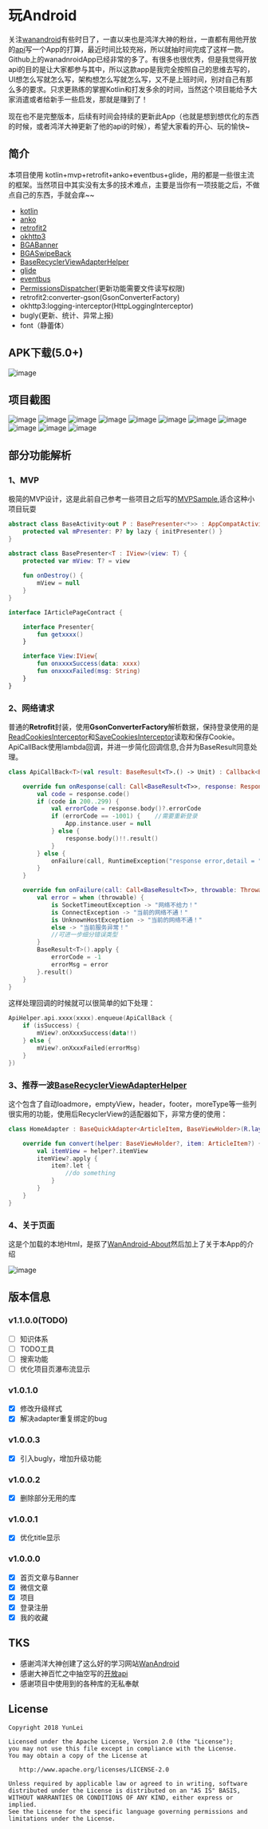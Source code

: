 # 玩Android

关注[wanandroid](http://www.wanandroid.com)有些时日了，一直以来也是鸿洋大神的粉丝，一直都有用他开放的[api](http://www.wanandroid.com/blog/show/2)写一个App的打算，最近时间比较充裕，所以就抽时间完成了这样一款。Github上的wanadnroidApp已经非常的多了。有很多也很优秀，但是我觉得开放api的目的是让大家都参与其中，所以这款app是我完全按照自己的思维去写的，UI想怎么写就怎么写，架构想怎么写就怎么写，又不是上班时间，别对自己有那么多的要求。只求更熟练的掌握Kotlin和打发多余的时间，当然这个项目能给予大家消遣或者给新手一些启发，那就是赚到了！

现在也不是完整版本，后续有时间会持续的更新此App（也就是想到想优化的东西的时候，或者鸿洋大神更新了他的api的时候），希望大家看的开心、玩的愉快~

## 简介

本项目使用 kotlin+mvp+retrofit+anko+eventbus+glide，用的都是一些很主流的框架。当然项目中其实没有太多的技术难点，主要是当你有一项技能之后，不做点自己的东西，手就会痒~~
* [kotlin](https://github.com/JetBrains/kotlin)
* [anko](https://github.com/Kotlin/anko)
* [retrofit2](https://github.com/square/retrofit)
* [okhttp3](https://github.com/square/okhttp)
* [BGABanner](https://github.com/bingoogolapple/BGABanner-Android)
* [BGASwipeBack](https://github.com/bingoogolapple/BGASwipeBackLayout-Android)
* [BaseRecyclerViewAdapterHelper](https://github.com/CymChad/BaseRecyclerViewAdapterHelper)
* [glide](https://github.com/bumptech/glide)
* [eventbus](https://github.com/greenrobot/EventBus)
* [PermissionsDispatcher](https://github.com/permissions-dispatcher/PermissionsDispatcher)(更新功能需要文件读写权限)
* retrofit2:converter-gson(GsonConverterFactory)
* okhttp3:logging-interceptor(HttpLoggingInterceptor)
* bugly(更新、统计、异常上报)
* font（静蕾体）

## APK下载(5.0+)

![image](https://github.com/leiyun1993/WanAndroid/raw/master/screenshot/QRCode.png)
 
## 项目截图

![image](https://github.com/leiyun1993/WanAndroid/raw/master/screenshot/11.png)
![image](https://github.com/leiyun1993/WanAndroid/raw/master/screenshot/1.png)
![image](https://github.com/leiyun1993/WanAndroid/raw/master/screenshot/2.png)
![image](https://github.com/leiyun1993/WanAndroid/raw/master/screenshot/3.png)
![image](https://github.com/leiyun1993/WanAndroid/raw/master/screenshot/4.png)
![image](https://github.com/leiyun1993/WanAndroid/raw/master/screenshot/5.png)
![image](https://github.com/leiyun1993/WanAndroid/raw/master/screenshot/6.png)
![image](https://github.com/leiyun1993/WanAndroid/raw/master/screenshot/7.png)
![image](https://github.com/leiyun1993/WanAndroid/raw/master/screenshot/8.png)
![image](https://github.com/leiyun1993/WanAndroid/raw/master/screenshot/9.png)
![image](https://github.com/leiyun1993/WanAndroid/raw/master/screenshot/10.png)

## 部分功能解析

### 1、MVP
极简的MVP设计，这是此前自己参考一些项目之后写的[MVPSample](https://github.com/leiyun1993/AndroidNotes),适合这种小项目玩耍
```kotlin
abstract class BaseActivity<out P : BasePresenter<*>> : AppCompatActivity(){
    protected val mPresenter: P? by lazy { initPresenter() }
}
```
```kotlin
abstract class BasePresenter<T : IView>(view: T) {
    protected var mView: T? = view
    
    fun onDestroy() {
        mView = null
    }
}
```
```kotlin
interface IArticlePageContract {

    interface Presenter{
        fun getxxxx()
    }

    interface View:IView{
        fun onxxxxSuccess(data: xxxx)
        fun onxxxxFailed(msg: String)
    }
}
```
### 2、网络请求
普通的**Retrofit**封装，使用**GsonConverterFactory**解析数据，保持登录使用的是[ReadCookiesInterceptor](https://github.com/leiyun1993/WanAndroid/blob/master/app/src/main/java/com/githubly/wanandroid/net/ReadCookiesInterceptor.kt)和[SaveCookiesInterceptor](https://github.com/leiyun1993/WanAndroid/blob/master/app/src/main/java/com/githubly/wanandroid/net/SaveCookiesInterceptor.kt)读取和保存Cookie。
ApiCallBack使用lambda回调，并进一步简化回调信息,合并为BaseResult同意处理。
```kotlin
class ApiCallBack<T>(val result: BaseResult<T>.() -> Unit) : Callback<BaseResult<T>> {

    override fun onResponse(call: Call<BaseResult<T>>, response: Response<BaseResult<T>>) {
        val code = response.code()
        if (code in 200..299) {
            val errorCode = response.body()?.errorCode
            if (errorCode == -1001) {    //需要重新登录
                App.instance.user = null
            } else {
                response.body()!!.result()
            }
        } else {
            onFailure(call, RuntimeException("response error,detail = " + response.raw().toString()))
        }
    }

    override fun onFailure(call: Call<BaseResult<T>>, throwable: Throwable) {
        val error = when (throwable) {
            is SocketTimeoutException -> "网络不给力！"
            is ConnectException -> "当前的网络不通！"
            is UnknownHostException -> "当前的网络不通！"
            else -> "当前服务异常！"
            //可进一步细分错误类型
        }
        BaseResult<T>().apply {
            errorCode = -1
            errorMsg = error
        }.result()
    }
}
```
这样处理回调的时候就可以很简单的如下处理：
```kotlin
ApiHelper.api.xxxx(xxxx).enqueue(ApiCallBack {
    if (isSuccess) {
        mView?.onXxxxSuccess(data!!)
    } else {
        mView?.onXxxxFailed(errorMsg)
    }
})
```
### 3、推荐一波[BaseRecyclerViewAdapterHelper](https://github.com/CymChad/BaseRecyclerViewAdapterHelper)
这个包含了自动loadmore，emptyView，header，footer，moreType等一些列很实用的功能，使用后RecyclerView的适配器如下，非常方便的使用：
```kotlin
class HomeAdapter : BaseQuickAdapter<ArticleItem, BaseViewHolder>(R.layout.item_home_article) {

    override fun convert(helper: BaseViewHolder?, item: ArticleItem?) {
        val itemView = helper?.itemView
        itemView?.apply {
            item?.let {
                //do something
            }
        }
    }
}
```
### 4、关于页面
这是个加载的本地Html，是抠了[WanAndroid-About](http://www.wanandroid.com/about)然后加上了关于本App的介绍

![image](https://github.com/leiyun1993/WanAndroid/raw/master/screenshot/12.jpg)

## 版本信息
### v1.1.0.0(TODO)
- [ ] 知识体系
- [ ] TODO工具
- [ ] 搜索功能
- [ ] 优化项目页瀑布流显示
### v1.0.1.0
- [x] 修改升级样式
- [x] 解决adapter重复绑定的bug
### v1.0.0.3
- [x] 引入bugly，增加升级功能
### v1.0.0.2
- [x] 删除部分无用的库
### v1.0.0.1
- [x] 优化title显示
### v1.0.0.0
- [x] 首页文章与Banner
- [x] 微信文章
- [x] 项目
- [x] 登录注册
- [x] 我的收藏

## TKS
* 感谢鸿洋大神创建了这么好的学习网站[WanAndroid](http://www.wanandroid.com)
* 感谢大神百忙之中抽空写的[开放api](https://github.com/hongyangAndroid/wanandroid)
* 感谢项目中使用到的各种库的无私奉献

## License
```text
Copyright 2018 YunLei

Licensed under the Apache License, Version 2.0 (the "License");
you may not use this file except in compliance with the License.
You may obtain a copy of the License at

   http://www.apache.org/licenses/LICENSE-2.0

Unless required by applicable law or agreed to in writing, software
distributed under the License is distributed on an "AS IS" BASIS,
WITHOUT WARRANTIES OR CONDITIONS OF ANY KIND, either express or implied.
See the License for the specific language governing permissions and
limitations under the License.
```
